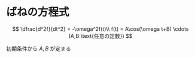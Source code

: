 # ばねの方程式

$$
\dfrac{d^2f}{dt^2} = -\omega^2f(t)\\
f(t) = A\cos(\omega t+B) \cdots (A,B:\text{任意の定数})
$$

初期条件から $A,B$ が定まる
